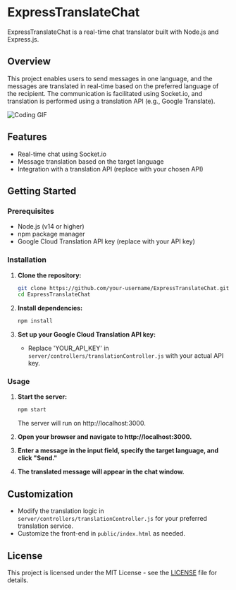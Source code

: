 # ExpressTranslateChat

ExpressTranslateChat is a real-time chat translator built with Node.js and Express.js.

## Overview

This project enables users to send messages in one language, and the messages are translated in real-time based on the preferred language of the recipient. The communication is facilitated using Socket.io, and translation is performed using a translation API (e.g., Google Translate).

![Coding GIF](https://media.giphy.com/media/du3J3cXyzhj75IOgvA/giphy.gif)

## Features

- Real-time chat using Socket.io
- Message translation based on the target language
- Integration with a translation API (replace with your chosen API)

## Getting Started

### Prerequisites

- Node.js (v14 or higher)
- npm package manager
- Google Cloud Translation API key (replace with your API key)

### Installation

1. **Clone the repository:**

    ```bash
    git clone https://github.com/your-username/ExpressTranslateChat.git
    cd ExpressTranslateChat
    ```

2. **Install dependencies:**

    ```bash
    npm install
    ```

3. **Set up your Google Cloud Translation API key:**

    - Replace 'YOUR_API_KEY' in `server/controllers/translationController.js` with your actual API key.

### Usage

1. **Start the server:**

    ```bash
    npm start
    ```

    The server will run on http://localhost:3000.

2. **Open your browser and navigate to http://localhost:3000.**

3. **Enter a message in the input field, specify the target language, and click "Send."**

4. **The translated message will appear in the chat window.**

## Customization

- Modify the translation logic in `server/controllers/translationController.js` for your preferred translation service.
- Customize the front-end in `public/index.html` as needed.

## License

This project is licensed under the MIT License - see the [LICENSE](/path/to/LICENSE) file for details.
